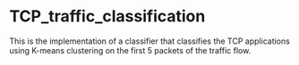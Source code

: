 # TCP_traffic_classification
This is the implementation of a classifier that classifies the TCP applications using K-means clustering on the first 5 packets of the traffic flow.
